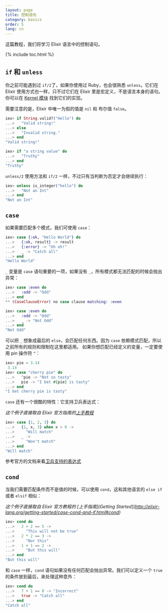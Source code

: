 ```yaml
---
layout: page
title: 控制语句
category: basics
order: 5
lang: cn
---
```


这篇教程，我们将学习 Elixir 语言中的控制语句。

{% include toc.html %}

## `if` 和 `unless`
你之前可能遇到过 `if/2`了，如果你使用过 Ruby，也会很熟悉 `unless`。它们在 Elixir 使用方式也一样，只不过它们在 Elixir 里是宏定义，不是语言本身的语句。你可以在 [Kernel 模块](http://elixir-lang.org/docs/stable/elixir/#!Kernel.html) 找到它们的实现。

需要注意的是，Elixir 中唯一为假的值是 `nil` 和 布尔值 `false`。

```elixir
iex> if String.valid?("Hello") do
...>   "Valid string!"
...> else
...>   "Invalid string."
...> end
"Valid string!"

iex> if "a string value" do
...>   "Truthy"
...> end
"Truthy"
```

`unless/2` 使用方法和 `if/2` 一样，不过只有当判断为否定才会继续执行：

```elixir
iex> unless is_integer("hello") do
...>   "Not an Int"
...> end
"Not an Int"
```

## `case`

如果需要匹配多个模式，我们可使用 `case`：

```elixir
iex> case {:ok, "Hello World"} do
...>   {:ok, result} -> result
...>   {:error} -> "Uh oh!"
...>   _ -> "Catch all"
...> end
"Hello World"
```

`_` 变量是 `case` 语句重要的一项，如果没有 `_`，所有模式都无法匹配的时候会抛出异常：

```elixir
iex> case :even do
...>   :odd -> "Odd"
...> end
** (CaseClauseError) no case clause matching: :even

iex> case :even do
...>   :odd -> "Odd"
...>   _ -> "Not Odd"
...> end
"Not Odd"
```

可以把 `_` 想象成最后的 `else`，会匹配任何东西。因为 `case` 依赖模式匹配，所以之前所有的规则和限制在这里都适用。
如果你想匹配已经定义的变量，一定要使用 pin 操作符 `^`：

```elixir
iex> pie = 3.14 
 3.14
iex> case "cherry pie" do
...>   ^pie -> "Not so tasty"
...>   pie -> "I bet #{pie} is tasty"
...> end
"I bet cherry pie is tasty"
```

`case` 还有一个很酷的特性：它支持卫兵表达式：

_这个例子直接取自 Elixir 官方指南的[上手教程](http://elixir-lang.org/getting-started/case-cond-and-if.html#case)_

```elixir
iex> case {1, 2, 3} do
...>   {1, x, 3} when x > 0 ->
...>     "Will match"
...>   _ ->
...>     "Won't match"
...> end
"Will match"
```

参考官方的文档来看[卫兵支持的表达式](http://elixir-lang.org/getting-started/case-cond-and-if.html#expressions-in-guard-clauses)

## `cond`
当我们需要匹配条件而不是值的时候，可以使用 `cond`，这和其他语言的 `else if` 或者 `elsif` 相似：

_这个例子直接取自 Elixir 官方教程的 [上手指南](Getting Started](http://elixir-lang.org/getting-started/case-cond-and-if.html#cond)_

```elixir
iex> cond do
...>   2 + 2 == 5 ->
...>     "This will not be true"
...>   2 * 2 == 3 ->
...>     "Nor this"
...>   1 + 1 == 2 ->
...>     "But this will"
...> end
"But this will"
```

和 `case` 一样，`cond` 语句如果没有任何匹配会抛出异常。我们可以定义一个 `true` 的条件放到最后，来处理这种意外：

```elixir
iex> cond do
...>   7 + 1 == 0 -> "Incorrect"
...>   true -> "Catch all"
...> end
"Catch all"
```
